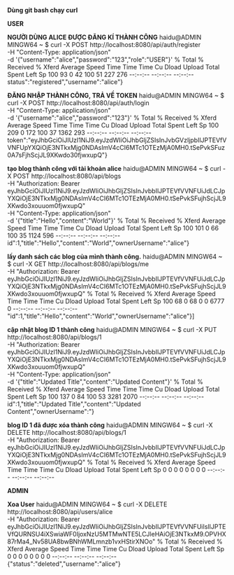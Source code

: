 **Dùng git bash chạy curl**


**USER**

**NGƯỜI DÙNG ALICE ĐƯỢC ĐĂNG KÍ THÀNH CÔNG**
haidu@ADMIN MINGW64 ~
$ curl -X POST http://localhost:8080/api/auth/register \
  -H "Content-Type: application/json" \
  -d '{"username":"alice","password":"123","role":"USER"}'
  % Total    % Received % Xferd  Average Speed   Time    Time     Time  Cu
                                 Dload  Upload   Total   Spent    Left  Sp
100    93    0    42  100    51    227    276 --:--:-- --:--:-- --:--:--  status":"registered","username":"alice"}



**ĐĂNG NHẬP THÀNH CÔNG, TRẢ VỀ TOKEN**
haidu@ADMIN MINGW64 ~
$ curl -X POST http://localhost:8080/api/auth/login \
  -H "Content-Type: application/json" \
  -d '{"username":"alice","password":"123"}'
  % Total    % Received % Xferd  Average Speed   Time    Time     Time  Cu
                                 Dload  Upload   Total   Spent    Left  Sp
100   209    0   172  100    37   1362    293 --:--:-- --:--:-- --:--:--  token":"eyJhbGciOiJIUzI1NiJ9.eyJzdWIiOiJhbGljZSIsInJvbGVzIjpbIlJPTEVfVVNFUpYXQiOjE3NTkxMjg0NDAsImV4cCI6MTc1OTEzMjA0MH0.tSePvkSFuz0A7sFjhScjJL9XKwdo30fjwxupQ"}



**tạo blog thành công với tài khoản alice**
haidu@ADMIN MINGW64 ~
$ curl -X POST http://localhost:8080/api/blogs \
  -H "Authorization: Bearer eyJhbGciOiJIUzI1NiJ9.eyJzdWIiOiJhbGljZSIsInJvbbIlJPTEVfVVNFUiJdLCJpYXQiOjE3NTkxMjg0NDAsImV4cCI6MTc1OTEzMjA0MH0.tSePvkSFujhScjJL9XKwdo3xouuom0fjwxupQ" \
  -H "Content-Type: application/json" \
  -d '{"title":"Hello","content":"World"}'
  % Total    % Received % Xferd  Average Speed   Time    Time     Time  Cu
                                 Dload  Upload   Total   Spent    Left  Sp
100   101    0    66  100    35   1124    596 --:--:-- --:--:-- --:--:--  id":1,"title":"Hello","content":"World","ownerUsername":"alice"}




**lấy danh sách các blog của mình thành công.**
haidu@ADMIN MINGW64 ~
$ curl -X GET http://localhost:8080/api/blogs/me \
  -H "Authorization: Bearer eyJhbGciOiJIUzI1NiJ9.eyJzdWIiOiJhbGljZSIsInJvbbIlJPTEVfVVNFUiJdLCJpYXQiOjE3NTkxMjg0NDAsImV4cCI6MTc1OTEzMjA0MH0.tSePvkSFujhScjJL9XKwdo3xouuom0fjwxupQ"
  % Total    % Received % Xferd  Average Speed   Time    Time     Time  Cu
                                 Dload  Upload   Total   Spent    Left  Sp
100    68    0    68    0     0   6777      0 --:--:-- --:--:-- --:--:--  "id":1,"title":"Hello","content":"World","ownerUsername":"alice"}]



**cập nhật blog ID 1 thành công**
haidu@ADMIN MINGW64 ~
$ curl -X PUT http://localhost:8080/api/blogs/1 \
  -H "Authorization: Bearer eyJhbGciOiJIUzI1NiJ9.eyJzdWIiOiJhbGljZSIsInJvbbIlJPTEVfVVNFUiJdLCJpYXQiOjE3NTkxMjg0NDAsImV4cCI6MTc1OTEzMjA0MH0.tSePvkSFujhScjJL9XKwdo3xouuom0fjwxupQ" \
  -H "Content-Type: application/json" \
  -d '{"title":"Updated Title","content":"Updated Content"}'
  % Total    % Received % Xferd  Average Speed   Time    Time     Time  Cu
                                 Dload  Upload   Total   Spent    Left  Sp
100   137    0    84  100    53   3281   2070 --:--:-- --:--:-- --:--:--  id":1,"title":"Updated Title","content":"Updated Content","ownerUsername":"}



**blog ID 1 đã được xóa thành công**
haidu@ADMIN MINGW64 ~
$ curl -X DELETE http://localhost:8080/api/blogs/1 \
  -H "Authorization: Bearer eyJhbGciOiJIUzI1NiJ9.eyJzdWIiOiJhbGljZSIsInJvbbIlJPTEVfVVNFUiJdLCJpYXQiOjE3NTkxMjg0NDAsImV4cCI6MTc1OTEzMjA0MH0.tSePvkSFujhScjJL9XKwdo3xouuom0fjwxupQ"
  % Total    % Received % Xferd  Average Speed   Time    Time     Time  Cu
                                 Dload  Upload   Total   Spent    Left  Sp
  0     0    0     0    0     0      0      0 --:--:-- --:--:-- --:--:--


**ADMIN**

 **Xoa User**
haidu@ADMIN MINGW64 ~
$ curl -X DELETE http://localhost:8080/api/users/alice \
  -H "Authorization: Bearer eyJhbGciOiJIUzI1NiJ9.eyJzdWIiOiJhbGljZSIsInJvbbIlJPTEVfVVNFUiIsIlJPTEVfQURNSU4iXSwiaWF0IjoxNzU5MTMwNTE5LCJleHAiOjE3NTkxM9.OPVHX87rMa4_Nv58UA8bwBNhWMLmnzb1vxHStirXNOo"
  % Total    % Received % Xferd  Average Speed   Time    Time     Time  Cu
                                 Dload  Upload   Total   Spent    Left  Sp
  0     0    0     0    0     0      0      0 --:--:-- --:--:-- --:--:--{"status":"deleted","username":"alice"}


